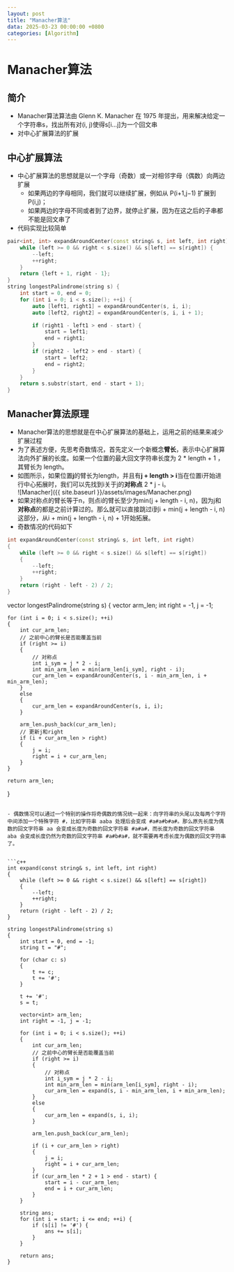 ```yaml
---
layout: post
title: "Manacher算法"
data: 2025-03-23 00:00:00 +0800
categories: [Algorithm]
---
```

# Manacher算法
## 简介
- Manacher算法算法由 Glenn K. Manacher 在 1975 年提出，用来解决给定一个字符串s，找出所有对(i, j)使得s[i...j]为一个回文串
- 对中心扩展算法的扩展
## 中心扩展算法
- 中心扩展算法的思想就是以一个字母（奇数）或一对相邻字母（偶数）向两边扩展
    - 如果两边的字母相同，我们就可以继续扩展，例如从 P(i+1,j−1) 扩展到 P(i,j)；
    - 如果两边的字母不同或者到了边界，就停止扩展，因为在这之后的子串都不能是回文串了
- 代码实现比较简单

```c++
pair<int, int> expandAroundCenter(const string& s, int left, int right) {
    while (left >= 0 && right < s.size() && s[left] == s[right]) {
        --left;
        ++right;
    }
    return {left + 1, right - 1};
}
string longestPalindrome(string s) {
    int start = 0, end = 0;
    for (int i = 0; i < s.size(); ++i) {
        auto [left1, right1] = expandAroundCenter(s, i, i);
        auto [left2, right2] = expandAroundCenter(s, i, i + 1);

        if (right1 - left1 > end - start) {
            start = left1;
            end = right1;
        }
        if (right2 - left2 > end - start) {
            start = left2;
            end = right2;
        }
    }
    return s.substr(start, end - start + 1);
}
```
## Manacher算法原理
- Manacher算法的思想就是在中心扩展算法的基础上，运用之前的结果来减少扩展过程
- 为了表述方便，先思考奇数情况，首先定义一个新概念**臂长**，表示中心扩展算法向外扩展的长度。如果一个位置的最大回文字符串长度为 2 * length + 1 ，其臂长为 length。
- 如图所示，如果位置**j**的臂长为length，并且有**j + length > i**当在位置i开始进行中心拓展时，我们可以先找到i关于j的**对称点** 2 * j - i。  
![Manacher]({{ site.baseurl }}/assets/images/Manacher.png)  
- 如果对称点的臂长等于n，则点i的臂长至少为min(j + length - i, n)，因为j和**对称点**的都是之前计算过的。那么就可以直接跳过i到i + min(j + length - i, n)这部分，从i + min(j + length - i, n) + 1开始拓展。  
- 奇数情况的代码如下
```c++
int expandAroundCenter(const string& s, int left, int right)
{
    while (left >= 0 && right < s.size() && s[left] == s[right])
    {
        --left;
        ++right;
    }
    return (right - left - 2) / 2;
}
```

vector<int> longestPalindrome(string s)
{
    vector<int> arm_len;
    int right = -1, j = -1;

    for (int i = 0; i < s.size(); ++i)
    {
        int cur_arm_len;
        // 之前中心的臂长是否能覆盖当前
        if (right >= i)
        {
            // 对称点
            int i_sym = j * 2 - i;
            int min_arm_len = min(arm_len[i_sym], right - i);
            cur_arm_len = expandAroundCenter(s, i - min_arm_len, i + min_arm_len);
        }
        else
        {
            cur_arm_len = expandAroundCenter(s, i, i);
        }

        arm_len.push_back(cur_arm_len);
        // 更新j和right
        if (i + cur_arm_len > right)
        {
            j = i;
            right = i + cur_arm_len;
        }
    }

    return arm_len;
}

```

- 偶数情况可以通过一个特别的操作将奇偶数的情况统一起来：向字符串的头尾以及每两个字符中间添加一个特殊字符 #，比如字符串 aaba 处理后会变成 #a#a#b#a#。那么原先长度为偶数的回文字符串 aa 会变成长度为奇数的回文字符串 #a#a#，而长度为奇数的回文字符串 aba 会变成长度仍然为奇数的回文字符串 #a#b#a#，就不需要再考虑长度为偶数的回文字符串了。


```c++
int expand(const string& s, int left, int right)
{
    while (left >= 0 && right < s.size() && s[left] == s[right])
    {
        --left;
        ++right;
    }
    return (right - left - 2) / 2;
}

string longestPalindrome(string s)
{
    int start = 0, end = -1;
    string t = "#";

    for (char c: s)
    {
        t += c;
        t += '#';
    }

    t += '#';
    s = t;

    vector<int> arm_len;
    int right = -1, j = -1;

    for (int i = 0; i < s.size(); ++i)
    {
        int cur_arm_len;
        // 之前中心的臂长是否能覆盖当前
        if (right >= i)
        {
            // 对称点
            int i_sym = j * 2 - i;
            int min_arm_len = min(arm_len[i_sym], right - i);
            cur_arm_len = expand(s, i - min_arm_len, i + min_arm_len);
        }
        else
        {
            cur_arm_len = expand(s, i, i);
        }

        arm_len.push_back(cur_arm_len);
        
        if (i + cur_arm_len > right)
        {
            j = i;
            right = i + cur_arm_len;
        }
        if (cur_arm_len * 2 + 1 > end - start) {
            start = i - cur_arm_len;
            end = i + cur_arm_len;
        }
    }

    string ans;
    for (int i = start; i <= end; ++i) {
        if (s[i] != '#') {
            ans += s[i];
        }
    }
    
    return ans;
}
```